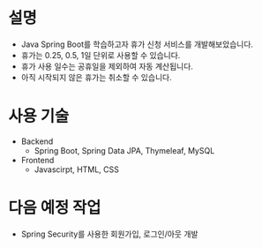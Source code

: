 # 설명
- Java Spring Boot를 학습하고자 휴가 신청 서비스를 개발해보았습니다.
- 휴가는 0.25, 0.5, 1일 단위로 사용할 수 있습니다.
- 휴가 사용 일수는 공휴일을 제외하여 자동 계산됩니다.
- 아직 시작되지 않은 휴가는 취소할 수 있습니다.

# 사용 기술
- Backend 
  - Spring Boot, Spring Data JPA, Thymeleaf, MySQL
- Frontend
  - Javascirpt, HTML, CSS

# 다음 예정 작업
- Spring Security를 사용한 회원가입, 로그인/아웃 개발
